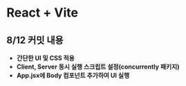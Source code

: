 # React + Vite

## 8/12 커밋 내용
- **간단한 UI 및 CSS 적용**
- **Client, Server 동시 실행 스크립트 설정(concurrently 패키지)**
- **App.jsx에 Body 컴포넌트 추가하여 UI 실행**
